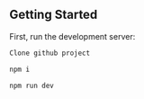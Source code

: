 ## Getting Started

First, run the development server:

```bash
Clone github project

npm i

npm run dev
```
